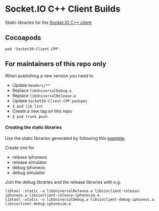 # Socket.IO C++ Client Builds

Static libraries for the [Socket.IO C++ client](https://github.com/socketio/socket.io-client-cpp). 

## Cocoapods

`pod 'SocketIO-Client-CPP'`

## For maintainers of this repo only

When publishing a new version you need to
- Update `Headers/**`
- Replace `libUniversalDebug.a`
- Replace `libUniversalRelease.a`
- Update `SocketIO-Client-CPP.podspec`
- `$ pod lib lint`
- Create a new tag on this repo
- `$ pod trunk push`


#### Creating the static libraries
Use the static libraries generated by following this [example](https://github.com/socketio/socket.io-client-cpp/tree/master/examples/iOS).

Create one for 
- release iphoneos
- release simulator
- debug iphoneos
- debug simulator

Join the debug libraries and the release libraries with e.g.
```
libtool -static -o libUniversalRelease.a libsioclient-release-iphoneos.a libsioclient-release-iphonesim.a 
libtool -static -o libUniversalDebug.a libsioclient-debug-iphoneos.a libsioclient-debug-iphonesim.a
```
